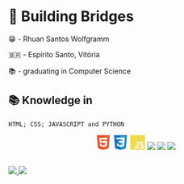 # 🌉 Building Bridges
😁 - Rhuan Santos Wolfgramm

🇧🇷 - Espírito Santo, Vitória

📚 - graduating in Computer Science


## 📚 Knowledge in
```
HTML; CSS; JAVASCRIPT and PYTHON
```
<div align="center">
<img width="30vw" src="https://raw.githubusercontent.com/devicons/devicon/master/icons/html5/html5-original.svg"> <img width="30vw" src="https://raw.githubusercontent.com/devicons/devicon/master/icons/css3/css3-original.svg"> <img width="30vw" src="https://raw.githubusercontent.com/devicons/devicon/master/icons/javascript/javascript-plain.svg">  <img width="30vw" src="https://img.icons8.com/?size=100&id=13441&format=png&color=000000"> <img width="30vw" src="https://godotengine.org/assets/press/icon_color.svg"> <img width="30vw" src="https://img.icons8.com/?size=100&id=zfHRZ6i1Wg0U&format=png&color=000000">
</div>

## 
<div>
<a href="https://github.com/JSRuwen">
<img loading="lazy" height="180em" src="https://github-readme-stats.vercel.app/api/top-langs/?username=JSRuwen&layout=compact&langs_count=7&theme=dracula"/>
<img loading="lazy" height="180em" src="https://github-readme-stats.vercel.app/api?username=JSRuwen&show_icons=true&theme=dracula&include_all_commits=true&count_private=true"/>
</div>
<!--
**JSRuwen/JSRuwen** is a ✨ _special_ ✨ repository because its `README.md` (this file) appears on your GitHub profile.

Here are some ideas to get you started:

- 🔭 I’m currently working on ...
- 🌱 I’m currently learning ...
- 👯 I’m looking to collaborate on ...
- 🤔 I’m looking for help with ...
- 💬 Ask me about ...
- 📫 How to reach me: ...
- 😄 Pronouns: ...
- ⚡ Fun fact: ...
-->
